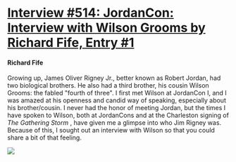 # [Interview #514: JordanCon: Interview with Wilson Grooms by Richard Fife, Entry #1](https://www.theoryland.com/intvmain.php?i=514#1)

#### Richard Fife

Growing up, James Oliver Rigney Jr., better known as Robert Jordan, had two biological brothers. He also had a third brother, his cousin Wilson Grooms: the fabled "fourth of three". I first met Wilson at JordanCon I, and I was amazed at his openness and candid way of speaking, especially about his brother/cousin. I never had the honor of meeting Jordan, but the times I have spoken to Wilson, both at JordanCons and at the Charleston signing of
*The Gathering Storm*
, have given me a glimpse into who Jim Rigney was. Because of this, I sought out an interview with Wilson so that you could share a bit of that feeling.

![](http://www.tor.com/images/stories/blogs/10_05/JordanCon-Wilson.jpg)

